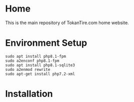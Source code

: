 # Home

This is the main repository of TokanTire.com home website.

# Environment Setup

```
sudo apt install php8.1-fpm
sudo a2enconf php8.1-fpm
sudo apt install php8.1-sqlite3
sudo a2enmod rewrite
sudo apt-get install php7.2-xml
```

# Installation
